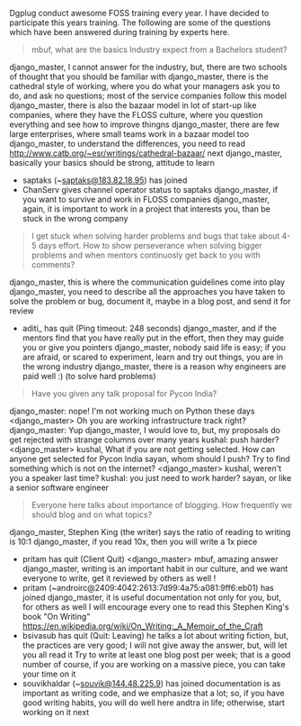 Dgplug conduct awesome FOSS training every year. I have decided to participate
this years training. The following are some of the questions which have been
answered during training by experts here.

> mbuf, what are the basics Industry expect from a Bachelors student?

<mbuf> django_master, I cannot answer for the industry, but, there are two schools of thought that you should be familiar with
<mbuf> django_master, there is the cathedral style of working, where you do what your managers ask you to do, and ask no questions; most of the service companies follow this model
<mbuf> django_master, there is also the bazaar model in lot of start-up like companies, where they have the FLOSS culture, where you question everything and see how to improve thingns
<mbuf> django_master, there are few large enterprises, where small teams work in a bazaar model too
<mbuf> django_master, to understand the differences, you need to read http://www.catb.org/~esr/writings/cathedral-bazaar/
<mbuf> next
<mbuf> django_master, basically your basics should be strong, attitude to learn
* saptaks (~saptaks@183.82.18.95) has joined
* ChanServ gives channel operator status to saptaks
<mbuf> django_master, if you want to survive and work in FLOSS companies
<mbuf> django_master, again, it is important to work in a project that interests you, than be stuck in the wrong company


> I get stuck when solving harder problems and bugs that take about 4-5 days effort. How to show perseverance when solving bigger problems and when mentors continuosly get back to you with comments?


<mbuf> django_master, this is where the communication guidelines come into play
<mbuf> django_master, you need to describe all the approaches you have taken to solve the problem or bug, document it, maybe in a blog post, and send it for review
* aditi_ has quit (Ping timeout: 248 seconds)
<mbuf> django_master, and if the mentors find that you have really put in the effort, then they may guide you or give you pointers
<mbuf> django_master, nobody said life is easy; if you are afraid, or scared to experiment, learn and try out things, you are in the wrong industry
<mbuf> django_master, there is a reason why engineers are paid well :) (to solve hard problems)


> Have you given any talk proposal for Pycon India?

<sayan> django_master: nope!
<sayan> I'm not working much on Python these days
<django_master> Oh you are working infrastructure track right?
<sayan> django_master: Yup
<kushal> django_master, I would love to, but, my proposals do get rejected with strange columns over many years
<sayan> kushal: push harder?
<django_master> kushal, What if you are not getting selected. How can anyone get selected for Pycon India
<kushal> sayan, whom should I push?
<sayan> Try to find something which is not on the internet?
<django_master> kushal, weren't you a speaker last time?
<sayan> kushal: you just need to work harder?
<kushal> sayan, or like a senior software engineer


> Everyone here talks about importance of blogging. How frequently we should blog and on what topics?

<mbuf> django_master, Stephen King (the writer) says the ratio of reading to writing is 10:1
<mbuf> django_master, if you read 10x, then you will write a 1x piece
* pritam has quit (Client Quit)
<django_master> mbuf, amazing answer
<mbuf> django_master, writing is an important habit in our culture, and we want everyone to write, get it reviewed by others as well
<snbk97> !
* pritam (~androirc@2409:4042:2613:7d99:4a75:a081:9ff6:eb01) has joined
<mbuf> django_master, it is useful documentation not only for you, but, for others as well
<mbuf> I will encourage every one to read this Stephen King's book "On Writing" https://en.wikipedia.org/wiki/On_Writing:_A_Memoir_of_the_Craft
* bsivasub has quit (Quit: Leaving)
<mbuf> he talks a lot about writing fiction, but, the practices are very good; I will not give away the answer, but, will let you all read it
<mbuf> Try to write at least one blog post per week; that is a good number
<mbuf> of course, if you are working on a massive piece, you can take your time on it
* souvikhaldar (~souvik@144.48.225.9) has joined
<mbuf> documentation is as important as writing code, and we emphasize that a lot; so, if you have good writing habits, you will do well here andtra in life; otherwise, start working on it
<mbuf> next
